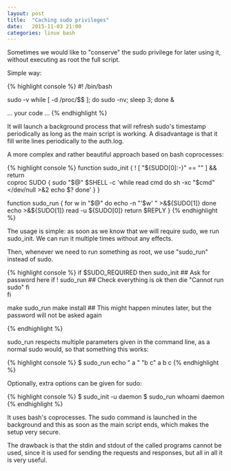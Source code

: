 ```yaml
---
layout: post
title:  "Caching sudo privileges" 
date:   2015-11-03 21:00
categories: linux bash
---
```


Sometimes we would like to "conserve" the sudo privilege for later using it, without executing as root the full script.

Simple way:

{% highlight console %}
#! /bin/bash

sudo -v
while [ -d /proc/$$  ]; do sudo -nv; sleep 3; done &

... your code ... 
{% endhighlight %}

It will launch a background process that will refresh sudo's timestamp periodically as long as the main script is working. 
A disadvantage is that it fill write lines periodically to the auth.log.

A more complex and rather beautiful approach based on bash coprocesses:

{% highlight console %}
function sudo_init  {
	! [ "${SUDO[0]:-}" == "" ] && return	
	coproc SUDO {
		sudo "$@" $SHELL -c 'while read cmd
			do
				sh -xc "$cmd" </dev/null >&2
				echo $? 
			done'
	}
}

function sudo_run  {
	for w in "$@"
	do 
		echo -n "'$w' " >&${SUDO[1]}
	done 
	echo >&${SUDO[1]}
	read -u ${SUDO[0]}
	return $REPLY
}
{% endhighlight %}

The usage is simple: as soon as we know that we will require sudo, we run sudo_init. We can run it multiple times without any effects.

Then, whenever we need to run something as root, we use "sudo_run" instead of sudo.


{% highlight console %}
if $SUDO_REQUIRED
then
	sudo_init		## Ask for password here
	if ! sudo_run 	 	## Check everything is ok
	then
		die "Cannot run sudo"
	fi 	
fi

make 
sudo_run make install        ## This might happen minutes later, but the password will not be asked again

{% endhighlight %}

sudo_run respects multiple parameters given in the command line, as a normal sudo would, so that something this works:


{% highlight console %}
$ sudo_run echo "  a  "  "b c"
  a
b c
{% endhighlight %}

Optionally, extra options can be given for sudo:

{% highlight console %}
$ sudo_init -u daemon
$ sudo_run whoami
daemon
{% endhighlight %}

It uses bash's coprocesses.  The sudo command is launched in the background and this as soon as the main script ends, which makes the setup very secure.

The drawback is that the stdin and stdout of the called programs cannot be used, since it is used for sending the requests and responses, but all in all it is very useful.

